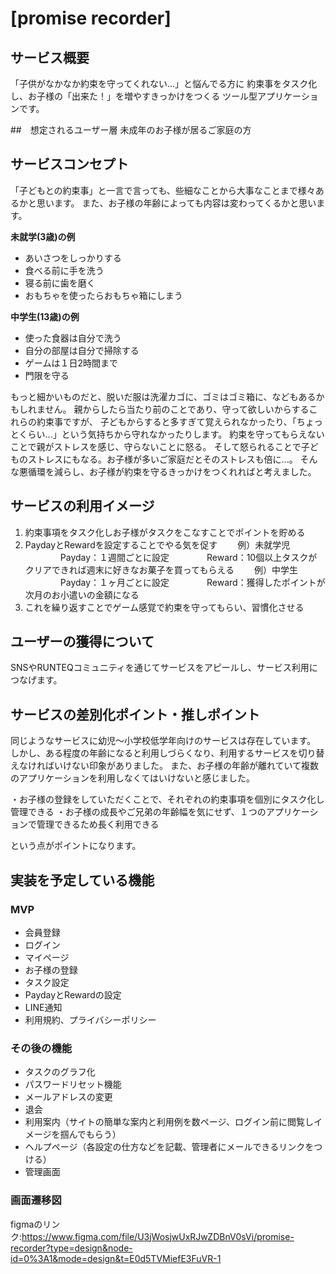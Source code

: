 # [promise recorder]

## サービス概要
「子供がなかなか約束を守ってくれない...」と悩んでる方に
約束事をタスク化し、お子様の「出来た！」を増やすきっかけをつくる
ツール型アプリケーションです。

##　想定されるユーザー層
未成年のお子様が居るご家庭の方

## サービスコンセプト
「子どもとの約束事」と一言で言っても、些細なことから大事なことまで様々あるかと思います。
また、お子様の年齢によっても内容は変わってくるかと思います。

**未就学(3歳)の例**
 * あいさつをしっかりする
 * 食べる前に手を洗う
 * 寝る前に歯を磨く
 * おもちゃを使ったらおもちゃ箱にしまう

**中学生(13歳)の例**
 * 使った食器は自分で洗う
 * 自分の部屋は自分で掃除する
 * ゲームは１日2時間まで
 * 門限を守る

もっと細かいものだと、脱いだ服は洗濯カゴに、ゴミはゴミ箱に、などもあるかもしれません。
親からしたら当たり前のことであり、守って欲しいからするこれらの約束事ですが、
子どもからすると多すぎて覚えられなかったり、「ちょっとくらい...」という気持ちから守れなかったりします。
約束を守ってもらえないことで親がストレスを感じ、守らないことに怒る。
そして怒られることで子どものストレスにもなる。お子様が多いご家庭だとそのストレスも倍に...。
そんな悪循環を減らし、お子様が約束を守るきっかけをつくれればと考えました。

## サービスの利用イメージ
1. 約束事項をタスク化しお子様がタスクをこなすことでポイントを貯める
2. PaydayとRewardを設定することでやる気を促す
　　例）未就学児
　　　　Payday：１週間ごとに設定
　　　　Reward：10個以上タスクがクリアできれば週末に好きなお菓子を買ってもらえる
　　例）中学生
　　　　Payday：１ヶ月ごとに設定
　　　　Reward：獲得したポイントが次月のお小遣いの金額になる
3. これを繰り返すことでゲーム感覚で約束を守ってもらい、習慣化させる

## ユーザーの獲得について
SNSやRUNTEQコミュニティを通じてサービスをアピールし、サービス利用につなげます。

## サービスの差別化ポイント・推しポイント
同じようなサービスに幼児〜小学校低学年向けのサービスは存在しています。
しかし、ある程度の年齢になると利用しづらくなり、利用するサービスを切り替えなければいけない印象がありました。
また、お子様の年齢が離れていて複数のアプリケーションを利用しなくてはいけないと感じました。

・お子様の登録をしていただくことで、それぞれの約束事項を個別にタスク化し管理できる
・お子様の成長やご兄弟の年齢幅を気にせず、１つのアプリケーションで管理できるため長く利用できる

という点がポイントになります。

## 実装を予定している機能
### MVP
* 会員登録
* ログイン
* マイページ
* お子様の登録
* タスク設定
* PaydayとRewardの設定
* LINE通知
* 利用規約、プライバシーポリシー

### その後の機能
* タスクのグラフ化
* パスワードリセット機能
* メールアドレスの変更
* 退会
* 利用案内（サイトの簡単な案内と利用例を数ページ、ログイン前に閲覧しイメージを掴んでもらう）
* ヘルプページ（各設定の仕方などを記載、管理者にメールできるリンクをつける）
* 管理画面

### 画面遷移図
figmaのリンク:https://www.figma.com/file/U3jWosjwUxRJwZDBnV0sVi/promise-recorder?type=design&node-id=0%3A1&mode=design&t=E0d5TVMiefE3FuVR-1
